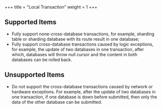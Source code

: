 +++
title = "Local Transaction"
weight = 1
+++

## Supported Items

* Fully support none-cross-database transactions, for example, sharding table or sharding database with its route result in one database;
* Fully support cross-database transactions caused by logic exceptions, for example, the update of two databases in one transaction, after which, databases will throw null cursor and the content in both databases can be rolled back.

## Unsupported Items

* Do not support the cross-database transactions caused by network or hardware exceptions. For example, after the update of two databases in one transaction, if one database is down before submitted, then only the data of the other database can be submitted.
